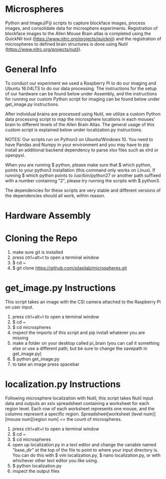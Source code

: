 # Microspheres
Python and ImageJ/Fiji scripts to capture blockface images, process images, and consolidate data for microsphere experiments. Registration of blockface images to the Allen Mouse Brain atlas is completed using the QuickNII tool (https://www.nitrc.org/projects/quicknii) and the registration of microspheres to defined brain structures is done using Nutil (https://www.nitrc.org/projects/nutil).

# General Info
To conduct our experiment we used a Raspberry Pi to do our imaging and Ubuntu 16.04LTS to do our data processing. The instructions for the setup of our hardware can be found below under Assembly, and the instructions for running our custom Python script for imaging can be found below under get_image.py instructions.

After individual brains are processed using Nutil, we utilize a custom Python data processing script to map the microsphere locations in each mouses' brain to different levels of the Allen Brain Atlas. The general usage of this custom script is explained below under localization.py instructions.

NOTES: Our scripts run on Python3 on Ubuntu/Windows 10. You need to have Pandas and Numpy in your environment and you may have to pip install an additional backend dependency to parse xlsx files such as xlrd or openpyxl.

When you are running $ python, please make sure that $ which python, points to your python3 installation (this command only works on Linux). If running $ which python points to /usr/bin/python27 or another path suffixed with a number containing "2", please try running the scripts with $ python3.

The dependencies for these scripts are very stable and different versions of the dependencies should all work, within reason.

# Hardware Assembly

# Cloning the Repo
1. make sure git is installed
2. press ctrl+alt+t to open a terminal window
3. $ cd ~
4. $ git clone https://github.com/silasilab/microspheres.git

# get_image.py Instructions
This script takes an image with the CSI camera attached to the Raspberry Pi on user input.

1. press ctrl+alt+t to open a terminal window
2. $ cd ~
3. $ cd microspheres
4. inspect the imports of this script and pip install whatever you are missing
5. make a folder on your desktop called pi_brain (you can call it something else or use a different path, but be sure to change the savepath in get_image.py)
5. $ python get_image.py
6. to take an image press spacebar

# localization.py Instructions
Following microsphere localization with Nutil, this script takes Nutil input data and outputs an xslx spreadsheet containing a worksheet for each region level. Each row of each worksheet represents one mouse, and the columns represent a specific region. Spreadsheet[worksheet (level num)][mouse num][region num] == the count of microspheres. 
1. press ctrl+alt+t to open a terminal window
2. $ cd ~
3. $ cd microspheres
3. open up localization.py in a text editor and change the variable named "base_dir" at the top of the file to point to where your input directory is. You can do this with $ vim localization.py, $ nano localization.py, or with whichever other text editor you like using.
4. $ python localization.py
5. inspect the output files
